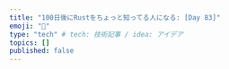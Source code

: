 ```yaml
---
title: "100日後にRustをちょっと知ってる人になる: [Day 83]"
emoji: "🦀"
type: "tech" # tech: 技術記事 / idea: アイデア
topics: []
published: false
---
```

